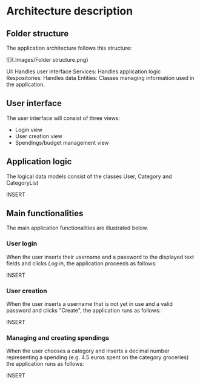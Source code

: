# Architecture description

## Folder structure

The application architecture follows this structure:

![](.Images/Folder structure.png)

UI: Handles user interface
Services: Handles application logic
Respositories: Handles data
Entities: Classes managing information used in the application.

## User interface

The user interface will consist of three views:

- Login view
- User creation view
- Spendings/budget management view

## Application logic

The logical data models consist of the classes User, Category and CategoryList

INSERT


## Main functionalities

The main application functionalities are illustrated below.

### User login

When the user inserts their username and a password to the displayed text fields and clicks _Log in_, the application proceeds as follows:

INSERT

### User creation

When the user inserts a username that is not yet in use and a valid password and clicks "Create", the application runs as follows:

INSERT

### Managing and creating spendings

When the user chooses a category and inserts a decimal number representing a spending (e.g. 4.5 euros spent on the category groceries) the application runs as follows:

INSERT
